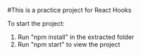 #This is a practice project for React Hooks

To start the project:

1) Run "npm install" in the extracted folder
2) Run "npm start" to view the project